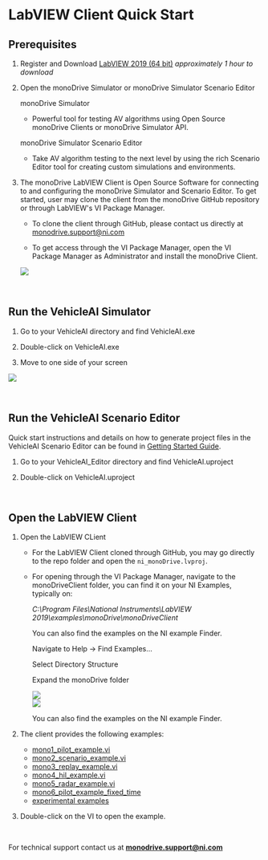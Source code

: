 # LabVIEW Client Quick Start

## Prerequisites 

1. Register and Download [LabVIEW 2019 (64 bit)](https://www.ni.com/en-us/support/downloads/software-products/download.labview.html#329483) *approximately 1 hour to download*

1. Open the monoDrive Simulator or monoDrive Simulator Scenario Editor

    monoDrive Simulator

    - Powerful tool for testing AV algorithms using Open Source monoDrive Clients or monoDrive Simulator API. 

    monoDrive Simulator Scenario Editor

    - Take AV algorithm testing to the next level by using the rich Scenario Editor tool for creating custom simulations and environments.


1. The monoDrive LabVIEW Client is Open Source Software for connecting to and 
configuring the monoDrive Simulator and Scenario Editor. To get started, 
user may clone the client from the monoDrive GitHub repository or 
through LabVIEW's VI Package Manager. 

    - To clone the client through GitHub, please contact us directly at monodrive.support@ni.com

    - To get access through the VI Package Manager, open the VI Package Manager as Administrator 
    and install the monoDrive Client.
    <div class="img_container">
        <img class='lg_img' src="../imgs/prereq.png"/>
    </div>

<p>&nbsp;</p>


## Run the VehicleAI Simulator

1. Go to your VehicleAI directory and find VehicleAI.exe

2. Double-click on VehicleAI.exe

3. Move to one side of your screen

<div class="img_container">
    <img class='lg_img' src="../imgs/runVehicleAI.png"/>
</div>

<p>&nbsp;</p>


## Run the VehicleAI Scenario Editor
Quick start instructions and details on how to generate project files in the VehicleAI Scenario Editor can be found in [Getting Started Guide](../../Getting_Started.md).

1. Go to your VehicleAI_Editor directory and find VehicleAI.uproject


1. Double-click on VehicleAI.uproject

<p>&nbsp;</p>

## Open the LabVIEW Client

1. Open the LabVIEW CLient
    
    - For the LabVIEW Client cloned through GitHub, you may go directly to the repo folder 
    and open the `ni_monoDrive.lvproj`. 

    - For opening through the VI Package Manager, navigate to the monoDriveClient folder, 
    you can find it on your NI Examples, typically on:

        *C:\Program Files\National Instruments\LabVIEW 2019\examples\monoDrive\monoDriveClient* 

        You can also find the examples on the NI example Finder.

        Navigate to Help -> Find Examples...

        Select Directory Structure

        Expand the monoDrive folder


        <div class="img_container">
        <img class='lg_img' src="../imgs/find_examples.png"/>
        </div>

        <div class="img_container">
        <img class='lg_img' src="../imgs/find_examples2.png"/>
        </div>


        You can also find the examples on the NI example Finder.

2. The client provides the following examples:

    - [mono1_pilot_example.vi](../LabVIEW_run_examples/#pilot-example)
    - [mono2_scenario_example.vi](../LabVIEW_run_examples/#scenario-example)
    - [mono3_replay_example.vi](../LabVIEW_run_examples/#replay-example)
    - [mono4_hil_example.vi](../LabVIEW_run_examples/#hil-example)
    - [mono5_radar_example.vi](../LabVIEW_run_examples/#radar-example)
    - [mono6_pilot_example_fixed_time](../LabVIEW_run_examples/#pilot-example-with-fixed-time)
    - [experimental examples](../LabVIEW_run_examples/#experimental-examples)

3. Double-click on the VI to open the example.


<p>&nbsp;</p>


For technical support contact us at <b>monodrive.support@ni.com</b>
<p>&nbsp;</p>
